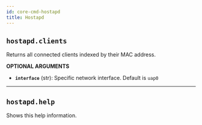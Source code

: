 ```yaml
---
id: core-cmd-hostapd
title: Hostapd
---
```


## `hostapd.clients`

Returns all connected clients indexed by their MAC address.

**OPTIONAL ARGUMENTS**

  - **`interface`** (str): Specific network interface. Default is `uap0`


----
## `hostapd.help`

Shows this help information.
